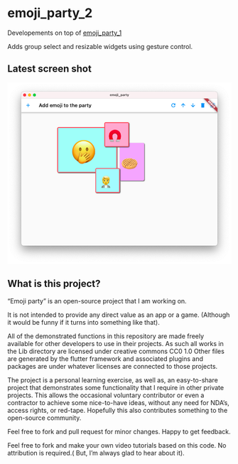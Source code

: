 # emoji_party_2

Developements on top of [emoji_party_1](https://github.com/SpiRaiL/emoji_party_1)

Adds group select and resizable widgets using gesture control.

## Latest screen shot
![In app screenshot](./screenshots/Screenshot.png?raw=true "Screenshot")

## What is this project?
“Emoji party” is an open-source project that I am working on.

It is not intended to provide any direct value as an app or a game. (Although it would be funny if it turns into something like that).

All of the demonstrated functions in this repository are made freely available for other developers to use in their projects. As such all works in the Lib directory are licensed under creative commons CC0 1.0 Other files are generated by the flutter framework and associated plugins and packages are under whatever licenses are connected to those projects.

The project is a personal learning exercise, as well as, an easy-to-share project that demonstrates some functionality that I require in other private projects. This allows the occasional voluntary contributor or even a contractor to achieve some nice-to-have ideas, without any need for NDA’s, access rights, or red-tape. Hopefully this also contributes something to the open-source community.

Feel free to fork and pull request for minor changes. Happy to get feedback.

Feel free to fork and make your own video tutorials based on this code. No attribution is required.( But, I’m always glad to hear about it).

